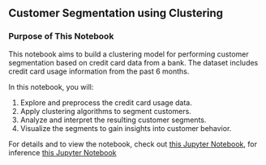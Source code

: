 ## Customer Segmentation using Clustering

### Purpose of This Notebook

This notebook aims to build a clustering model for performing customer segmentation based on credit card data from a bank. The dataset includes credit card usage information from the past 6 months.

In this notebook, you will:
1. Explore and preprocess the credit card usage data.
2. Apply clustering algorithms to segment customers.
3. Analyze and interpret the resulting customer segments.
4. Visualize the segments to gain insights into customer behavior.

For details and to view the notebook, check out [this Jupyter Notebook](P1G6_Set_1_hafidz_masruri.ipynb), for inference [this Jupyter Notebook](P1G6_Set_1_hafidz_masruri_inference.ipynb)
